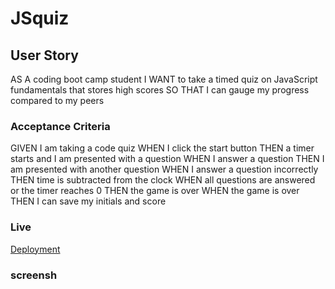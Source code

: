 # JSquiz

## User Story
AS A coding boot camp student
I WANT to take a timed quiz on JavaScript fundamentals that stores high scores
SO THAT I can gauge my progress compared to my peers
### Acceptance Criteria
GIVEN I am taking a code quiz
WHEN I click the start button
THEN a timer starts and I am presented with a question
WHEN I answer a question
THEN I am presented with another question
WHEN I answer a question incorrectly
THEN time is subtracted from the clock
WHEN all questions are answered or the timer reaches 0
THEN the game is over
WHEN the game is over
THEN I can save my initials and score

### Live 
[Deployment](https://oksanatak.github.io/JSquiz/)

### screensh